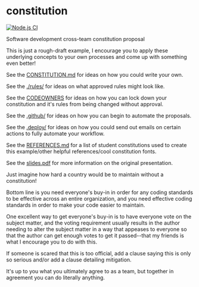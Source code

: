 # constitution
[![Node.js CI](https://github.com/turbonemesis/constitution/actions/workflows/node.js.yml/badge.svg)](https://github.com/turbonemesis/constitution/actions/workflows/node.js.yml)

Software development cross-team constitution proposal


This is just a rough-draft example, I encourage you to apply these underlying concepts to your own processes and come up with something even better!

See the [CONSTITUTION.md](CONSTITUTION.md) for ideas on how you could write your own.

See the [./rules/](./rules/) for ideas on what approved rules might look like.

See the [CODEOWNERS](CODEOWNERS) for ideas on how you can lock down your constitution and it's rules from being changed without approval.

See the [.github/](.github/) for ideas on how you can begin to automate the proposals.

See the [.deploy/](.deploy/) for ideas on how you could send out emails on certain actions to fully automate your workflow.

See the [REFERENCES.md](./REFERENCES.md) for a list of student constitutions used to create this example/other helpful references/cool constitution fonts.

See the [slides.pdf](./slides.pdf) for more information on the original presentation.

Just imagine how hard a country would be to maintain without a constitution!

Bottom line is you need everyone's buy-in in order for any coding standards to be effective across an entire organization, and you need effective coding standards in order to make your code easier to maintain. 

One excellent way to get everyone's buy-in is to have everyone vote on the subject matter, and the voting requirement usually results in the author needing to alter the subject matter in a way that appeases to everyone so that the author can get enough votes to get it passed--that my friends is what I encourage you to do with this. 

If someone is scared that this is too official, add a clause saying this is only so serious and/or add a clause detailing mitigation. 

It's up to you what you ultimately agree to as a team, but together in agreement you can do literally anything.
